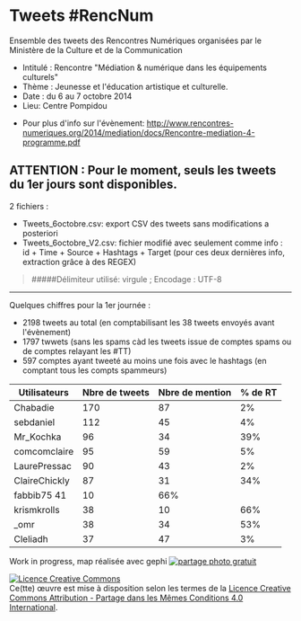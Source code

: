 Tweets #RencNum
=======================
Ensemble des tweets des Rencontres Numériques organisées par le Ministère de la Culture et de la Communication
- Intitulé : Rencontre "Médiation & numérique dans les équipements culturels"
- Thème : Jeunesse et l'éducation artistique et culturelle.
- Date : du 6 au 7 octobre 2014
- Lieu: Centre Pompidou
+ Pour plus d'info sur l'évènement: http://www.rencontres-numeriques.org/2014/mediation/docs/Rencontre-mediation-4-programme.pdf

ATTENTION : Pour le moment, seuls les tweets du 1er jours sont disponibles.
-----

2 fichiers :
- Tweets_6octobre.csv: export CSV des tweets sans modifications a posteriori
- Tweets_6octobre_V2.csv: fichier modifié avec seulement comme info : id + Time + Source + Hashtags + Target (pour ces deux dernières info, extraction grâce à des REGEX)

 > #####Délimiteur utilisé: virgule ; Encodage : UTF-8
-----

Quelques chiffres pour la 1er journée :

- 2198 tweets au total (en comptabilisant les 38 tweets envoyés avant l'évènement)
- 1797 twwets (sans les spams càd les tweets issue de comptes spams ou de comptes relayant les #TT)
- 597 comptes ayant tweeté au moins une fois avec le hashtags (en comptant tous les compts spammeurs)


Utilisateurs | Nbre de tweets | Nbre de mention | % de RT
--- | --- | --- | ---
Chabadie|	170|	87|	2%|
sebdaniel|	112|	45|	4%|
Mr_Kochka	|96	|34|	39%|
comcomclaire	|95	|59|	5%|
LaurePressac|	90|	43|	2%|
ClaireChickly|	87|	31	|34%|
fabbib75	41|	10|	66%|
krismkrolls|	38|	10|	66%|
_omr	|38	|34	|53%|
Cleliadh	|37|	47|	3%|

Work in progress, map réalisée avec gephi
<a href="http://www.casimages.com/i/141006105917413653.jpg" target="_blank" title="upload image"><img src="http://nsa33.casimages.com/img/2014/10/06/141006105917413653.jpg" border="0" alt="partage photo gratuit" /></a>

<a rel="license" href="http://creativecommons.org/licenses/by-sa/4.0/"><img alt="Licence Creative Commons" style="border-width:0" src="https://i.creativecommons.org/l/by-sa/4.0/88x31.png" /></a><br />Ce(tte) œuvre est mise à disposition selon les termes de la <a rel="license" href="http://creativecommons.org/licenses/by-sa/4.0/">Licence Creative Commons Attribution -  Partage dans les Mêmes Conditions 4.0 International</a>.
